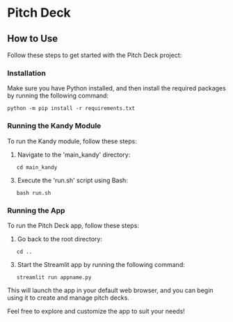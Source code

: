 # Pitch Deck

## How to Use

Follow these steps to get started with the Pitch Deck project:

### Installation

Make sure you have Python installed, and then install the required packages by running the following command:

```
python -m pip install -r requirements.txt
```

### Running the Kandy Module

To run the Kandy module, follow these steps:

1. Navigate to the 'main_kandy' directory:
```
   cd main_kandy
```
3. Execute the 'run.sh' script using Bash:
```
   bash run.sh
```
### Running the App

To run the Pitch Deck app, follow these steps:

1. Go back to the root directory:
```
   cd ..
```
3. Start the Streamlit app by running the following command:
```
   streamlit run appname.py
```

This will launch the app in your default web browser, and you can begin using it to create and manage pitch decks.

Feel free to explore and customize the app to suit your needs!
